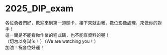 # 2025_DIP_exam

各位勇者們好，歡迎來到第一道關卡，接下來就由我，數位影像處理，來做你的對手！
<br>
這一關是不能看你作業的程式碼，也不能查資料的喔！
<br>
（切勿以身試法！）（We are watching you！）
<br>
加油！祝各位好運！
